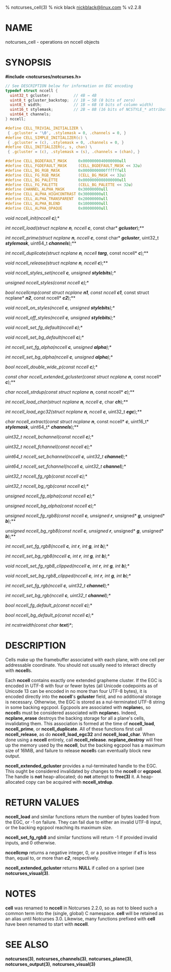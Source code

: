 % notcurses_cell(3)
% nick black <nickblack@linux.com>
% v2.2.8

# NAME

notcurses_cell - operations on nccell objects

# SYNOPSIS

**#include <notcurses/notcurses.h>**

```c
// See DESCRIPTION below for information on EGC encoding
typedef struct nccell {
  uint32_t gcluster;          // 4B → 4B
  uint8_t gcluster_backstop;  // 1B → 5B (8 bits of zero)
  uint8_t width;              // 1B → 6B (8 bits of column width)
  uint16_t stylemask;         // 2B → 8B (16 bits of NCSTYLE_* attributes)
  uint64_t channels;
} nccell;

#define CELL_TRIVIAL_INITIALIZER \
 { .gcluster = '\0', .stylemask = 0, .channels = 0, }
#define CELL_SIMPLE_INITIALIZER(c) \
 { .gcluster = (c), .stylemask = 0, .channels = 0, }
#define CELL_INITIALIZER(c, s, chan) \
 { .gcluster = (c), .stylemask = (s), .channels = (chan), }

#define CELL_BGDEFAULT_MASK     0x0000000040000000ull
#define CELL_FGDEFAULT_MASK     (CELL_BGDEFAULT_MASK << 32u)
#define CELL_BG_RGB_MASK        0x0000000000ffffffull
#define CELL_FG_RGB_MASK        (CELL_BG_MASK << 32u)
#define CELL_BG_PALETTE         0x0000000008000000ull
#define CELL_FG_PALETTE         (CELL_BG_PALETTE << 32u)
#define CHANNEL_ALPHA_MASK      0x30000000ull
#define CELL_ALPHA_HIGHCONTRAST 0x30000000ull
#define CELL_ALPHA_TRANSPARENT  0x20000000ull
#define CELL_ALPHA_BLEND        0x10000000ull
#define CELL_ALPHA_OPAQUE       0x00000000ull
```

**void nccell_init(nccell* ***c***);**

**int nccell_load(struct ncplane* ***n***, nccell* ***c***, const char* ***gcluster***);**

**int nccell_prime(struct ncplane* ***n***, nccell* ***c***, const char* ***gcluster***,
                 uint32_t ***stylemask***, uint64_t ***channels***);**

**int nccell_duplicate(struct ncplane* ***n***, nccell* ***targ***, const nccell* ***c***);**

**void nccell_release(struct ncplane* ***n***, nccell* ***c***);**

**void nccell_styles_set(nccell* ***c***, unsigned ***stylebits***);**

**unsigned nccell_styles(const nccell* ***c***);**

**bool nccellcmp(const struct ncplane* ***n1***, const nccell* ***c1***, const struct ncplane* ***n2***, const nccell* ***c2***);**

**void nccell_on_styles(nccell* ***c***, unsigned ***stylebits***);**

**void nccell_off_styles(nccell* ***c***, unsigned ***stylebits***);**

**void nccell_set_fg_default(nccell* ***c***);**

**void nccell_set_bg_default(nccell* ***c***);**

**int nccell_set_fg_alpha(nccell* ***c***, unsigned ***alpha***);**

**int nccell_set_bg_alpha(nccell* ***c***, unsigned ***alpha***);**

**bool nccell_double_wide_p(const nccell* ***c***);**

**const char* nccell_extended_gcluster(const struct ncplane* ***n***, const nccell* ***c***);**

**char* nccell_strdup(const struct ncplane* ***n***, const nccell* ***c***);**

**int nccell_load_char(struct ncplane* ***n***, nccell* ***c***, char ***ch***);**

**int nccell_load_egc32(struct ncplane* ***n***, nccell* ***c***, uint32_t ***egc***);**

**char* nccell_extract(const struct ncplane* ***n***, const nccell* ***c***, uint16_t* ***stylemask***, uint64_t* ***channels***);**

**uint32_t nccell_bchannel(const nccell* ***c***);**

**uint32_t nccell_fchannel(const nccell* ***c***);**

**uint64_t nccell_set_bchannel(nccell* ***c***, uint32_t ***channel***);**

**uint64_t nccell_set_fchannel(nccell* ***c***, uint32_t ***channel***);**

**uint32_t nccell_fg_rgb(const nccell* ***c***);**

**uint32_t nccell_bg_rgb(const nccell* ***c***);**

**unsigned nccell_fg_alpha(const nccell* ***c***);**

**unsigned nccell_bg_alpha(const nccell* ***c***);**

**unsigned nccell_fg_rgb8(const nccell* ***c***, unsigned* ***r***, unsigned* ***g***, unsigned* ***b***);**

**unsigned nccell_bg_rgb8(const ncell* ***c***, unsigned* ***r***, unsigned* ***g***, unsigned* ***b***);**

**int nccell_set_fg_rgb8(nccell* ***c***, int ***r***, int ***g***, int ***b***);**

**int nccell_set_bg_rgb8(nccell* ***c***, int ***r***, int ***g***, int ***b***);**

**void nccell_set_fg_rgb8_clipped(nccell* ***c***, int ***r***, int ***g***, int ***b***);**

**void nccell_set_bg_rgb8_clipped(nccell* ***c***, int ***r***, int ***g***, int ***b***);**

**int nccell_set_fg_rgb(nccell* ***c***, uint32_t ***channel***);**

**int nccell_set_bg_rgb(nccell* ***c***, uint32_t ***channel***);**

**bool nccell_fg_default_p(const nccell* ***c***);**

**bool nccell_bg_default_p(const nccell* ***c***);**

**int ncstrwidth(const char* ***text***)**;

# DESCRIPTION

Cells make up the framebuffer associated with each plane, with one cell per
addressable coordinate. You should not usually need to interact directly
with **nccell**s.

Each **nccell** contains exactly one extended grapheme cluster. If the EGC
is encoded in UTF-8 with four or fewer bytes (all Unicode codepoints as of
Unicode 13 can be encoded in no more than four UTF-8 bytes), it is encoded
directly into the **nccell**'s **gcluster** field, and no additional storage
is necessary. Otherwise, the EGC is stored as a nul-terminated UTF-8 string in
some backing egcpool. Egcpools are associated with **ncplane**s, so **nccell**s
must be considered associated with **ncplane**s. Indeed, **ncplane_erase**
destroys the backing storage for all a plane's cells, invalidating them. This
association is formed at the time of **nccell_load**, **nccell_prime**, or
**nccell_duplicate**. All of these functions first call **nccell_release**, as
do **nccell_load_egc32** and **nccell_load_char**. When done using a **nccell**
entirely, call **nccell_release**. **ncplane_destroy** will free up the memory
used by the **nccell**, but the backing egcpool has a maximum size of 16MiB,
and failure to release **nccell**s can eventually block new output.

**nccell_extended_gcluster** provides a nul-terminated handle to the EGC. This
ought be considered invalidated by changes to the **nccell** or **egcpool**.
The handle is **not** heap-allocated; do **not** attempt to **free(3)** it.
A heap-allocated copy can be acquired with **nccell_strdup**.

# RETURN VALUES

**nccell_load** and similar functions return the number of bytes loaded from the
EGC, or -1 on failure. They can fail due to either an invalid UTF-8 input, or the
backing egcpool reaching its maximum size.

**nccell_set_fg_rgb8** and similar functions will return -1 if provided invalid
inputs, and 0 otherwise.

**nccellcmp** returns a negative integer, 0, or a positive integer if ***c1*** is
less than, equal to, or more than ***c2***, respectively.

**nccell_extended_gcluster** returns **NULL** if called on a sprixel (see
**notcurses_visual(3)**.

# NOTES

**cell** was renamed to **nccell** in Notcurses 2.2.0, so as not to bleed such
a common term into the (single, global) C namespace. **cell** will be retained
as an alias until Notcurses 3.0. Likewise, many functions prefixed with **cell**
have been renamed to start with **nccell**.

# SEE ALSO

**notcurses(3)**,
**notcurses_channels(3)**,
**notcurses_plane(3)**,
**notcurses_output(3)**,
**notcurses_visual(3)**
